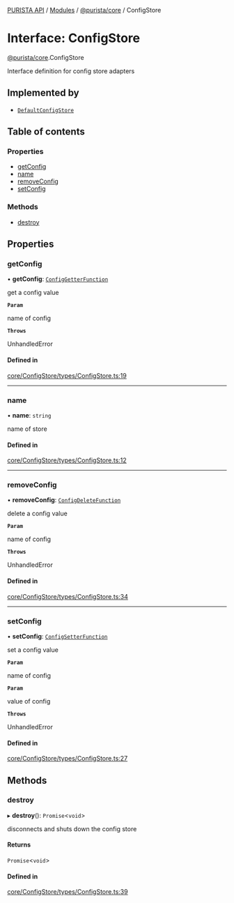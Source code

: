 [PURISTA API](../README.md) / [Modules](../modules.md) / [@purista/core](../modules/purista_core.md) / ConfigStore

# Interface: ConfigStore

[@purista/core](../modules/purista_core.md).ConfigStore

Interface definition for config store adapters

## Implemented by

- [`DefaultConfigStore`](../classes/purista_core.DefaultConfigStore.md)

## Table of contents

### Properties

- [getConfig](purista_core.ConfigStore.md#getconfig)
- [name](purista_core.ConfigStore.md#name)
- [removeConfig](purista_core.ConfigStore.md#removeconfig)
- [setConfig](purista_core.ConfigStore.md#setconfig)

### Methods

- [destroy](purista_core.ConfigStore.md#destroy)

## Properties

### getConfig

• **getConfig**: [`ConfigGetterFunction`](../modules/purista_core.md#configgetterfunction)

get a config value

**`Param`**

name of config

**`Throws`**

UnhandledError

#### Defined in

[core/ConfigStore/types/ConfigStore.ts:19](https://github.com/sebastianwessel/purista/blob/master/packages/core/src/core/ConfigStore/types/ConfigStore.ts#L19)

___

### name

• **name**: `string`

name of store

#### Defined in

[core/ConfigStore/types/ConfigStore.ts:12](https://github.com/sebastianwessel/purista/blob/master/packages/core/src/core/ConfigStore/types/ConfigStore.ts#L12)

___

### removeConfig

• **removeConfig**: [`ConfigDeleteFunction`](../modules/purista_core.md#configdeletefunction)

delete a config value

**`Param`**

name of config

**`Throws`**

UnhandledError

#### Defined in

[core/ConfigStore/types/ConfigStore.ts:34](https://github.com/sebastianwessel/purista/blob/master/packages/core/src/core/ConfigStore/types/ConfigStore.ts#L34)

___

### setConfig

• **setConfig**: [`ConfigSetterFunction`](../modules/purista_core.md#configsetterfunction)

set a config value

**`Param`**

name of config

**`Param`**

value of config

**`Throws`**

UnhandledError

#### Defined in

[core/ConfigStore/types/ConfigStore.ts:27](https://github.com/sebastianwessel/purista/blob/master/packages/core/src/core/ConfigStore/types/ConfigStore.ts#L27)

## Methods

### destroy

▸ **destroy**(): `Promise`\<`void`\>

disconnects and shuts down the config store

#### Returns

`Promise`\<`void`\>

#### Defined in

[core/ConfigStore/types/ConfigStore.ts:39](https://github.com/sebastianwessel/purista/blob/master/packages/core/src/core/ConfigStore/types/ConfigStore.ts#L39)
